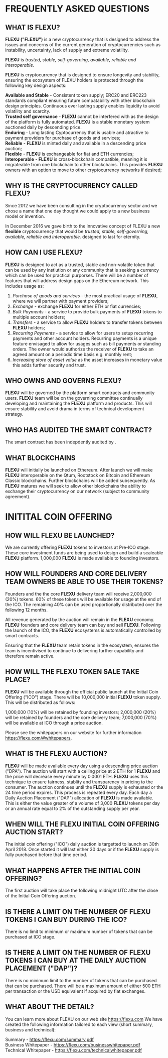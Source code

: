 # FREQUENTLY ASKED QUESTIONS #

## WHAT IS FLEXU? ##

**FLEXU ("FLEXU")** is a new cryptocurrency that is designed to address the issues and concerns of the current generation of cryptocurrencies such as instability, uncertainty, lack of supply and extreme volatility.

**FLEXU** is _trusted, stable, self-governing, available, reliable and interoperable._  

**FLEXU** is cryptocurrency that is designed to ensure longevity and stability, ensuring the ecosystem of FLEXU holders is protected through the following key design aspects:

**Available and Stable** - Consistent token supply; ERC20 and ERC223 standards compliant ensuring future compatability with other blockchain design principles. Continuous ever lasting supply enables liquidity to avoid volatility and scarcity.  
**Trusted self governance** - **FLEXU** cannot be interfered with as the design of the platform is fully automated. **FLEXU** is a stable monetary system auctioned daily by descending price.  
**Enduring** - Long lasting Cyptocurrency that is usable and atractive to payment providers for purchase of goods and services;  
**Reliable** - **FLEXU** is minted daily and available in a descending price auction;  
**Flexible** - **FLEXU** is exchangeable for fiat and ETH currencies;  
**Interoperable** - **FLEXU** is cross-blockchain compatible, meaning it is migrateable from one blockchain to other blockchains. This provides **FLEXU** owners with an option to move to other cryptocurrency networks if desired;  

## WHY IS THE CRYPTOCURRENCY CALLED FLEXU? ##

Since 2012 we have been consulting in the cryptocurrency sector and we chose a name that one day thought we could apply to a new business model or invention.   

In December 2016 we gave birth to the innovative concept of FLEXU a new **flexible** cryptocurrency that would be _trusted, stable, self-governing, available, reliable and interoperable._ designed to last for eternity.

## HOW CAN I USE FLEXU? ##

**FLEXU** is designed to act as a trusted, stable and non-volatile token that can be used by any instiution or any community that is seeking a currency which can be used for practical purporses. There will be a number of features that will address design gaps on the Ethereum network. This includes usage as:

1. _Purchase of goods and services_ - the most practical usage of **FLEXU**, where we will partner with payment providers;    
2. _Exchange_ - exchange **FLEXU** for either ETH or fiat currencies;  
3. _Bulk Payments_ - a service to provide bulk payments of **FLEXU** tokens to multiple account holders;  
4. _Transfers_ - a service to allow **FLEXU** holders to transfer tokens between **FLEXU** holders;  
5. _Recurring Payments_ - a service to allow for users to setup recurring payments and other account holders. Recurring payments is a unique feature envisaged to allow for usages such as bill payments or standing orders. The owner would authorize the receiver of **FLEXU** to take an agreed amount on a periodic time basis e.g. monthly rent;  
6. _Increasing store of asset value_ as the asset increases in monetary value this adds further security and trust.

## WHO OWNS AND GOVERNS FLEXU? ##

**FLEXU** will be governed by the platform smart contracts and community users. **FLEXU** team will be on the governing committee continually developing and maintaining the **FLEXU** platform and products. This will ensure stability and avoid drama in terms of technical development strategy.

## WHO HAS AUDITED THE SMART CONTRACT? ##

The smart contract has been indepdently audited by **<TBD>**. 

## WHAT BLOCKCHAINS  ##

**FLEXU** will initially be launched on Ethereum. After launch we will make **FLEXU** interoperable on the Qtum, Rootstock on Bitcoin and Ethereum Classic blockchains. Further blockchains will be added subsequently. As **FLEXU** matures we will seek to allow other blockchains the ability to exchange their cryptocurrency on our network (subject to community agreement).  

# INITITAL COIN OFFERING ##

## HOW WILL FLEXU BE LAUNCHED? ##

We are currently offering **FLEXU** tokens to investors at Pre-ICO stage. These core investment funds are being used to design and build a scaleable **FLEXU** platform. 1,000,000 **FLEXU** is made available to founding investors.

## HOW WILL FOUNDERS AND CORE DELIVERY TEAM OWNERS BE ABLE TO USE THEIR TOKENS? ##

Founders and the the core **FLEXU** delivery team will receive 2,000,000 (20%) tokens. 60% of these tokens will be available for usage at the end of the ICO. The remaining 40% can be used proportionally distributed over the following 12 months. 

All revenue generated by the auction will remain in the **FLEXU** economy. **FLEXU** founders and core delivery team can buy and sell **FLEXU**. Following the launch of the ICO, the **FLEXU** ecosystems is automatically controlled by smart contracts.

Ensuring that the **FLEXU** team retain tokens in the ecosystem, ensures the team is incentivised to continue to delivering further capability and therefore remain active.  

## HOW WILL THE FLEXU TOKEN SALE TAKE PLACE? ##

**FLEXU** will be available through the official public launch at the Initial Coin Offering ("ICO") stage. There will be 10,000,000 initial **FLEXU** token supply. This will be distributed as follows:

1,000,000 (10%) will be retained by founding investors;
2,000,000 (20%) will be retained by founders and the core delivery team;
7,000,000 (70%) will be available at ICO through a price auction.

Please see the whitepapers on our website for further information https://flexu.com/#whitepapers.

## WHAT IS THE FLEXU AUCTION? ##

**FLEXU** will be made available every day using a descending price auction ("DPA"). The auction will start with a ceiling price at 2 ETH for 1 **FLEXU** and the price will decrease every minute by 0.0001 ETH. **FLEXU** uses this technique to ensure fairness, stablity and transparency in pricing to the consumer. The auction continues until the **FLEXU** supply is exhausted or the 24 time period expires. This process is repeated every day. Each day a Daily Auction Placement ("DAP") allocation of **FLEXU** is made available. This is either the value greater of a volume of 3,000 **FLEXU** tokens per day or an annual rate equal to 2% of the outstanding supply per year.  

## WHEN WILL THE FLEXU INITIAL COIN OFFERING AUCTION START? ##

The initial coin offering ("ICO") daily auction is targetted to launch on 30th April 2018. Once started it will last either 30 days or if the **FLEXU** supply is fully purchased before that time period. 

## WHAT HAPPENS AFTER THE INITIAL COIN OFFERING? ##

The first auction will take place the following midnight UTC after the close of the Initial Coin Offering auction.

## IS THERE A LIMIT ON THE NUMBER OF FLEXU TOKENS I CAN BUY DURING THE ICO? ##

There is no limit to minimum or maximum number of tokens that can be purchased at ICO stage.

## IS THERE A LIMIT ON THE NUMBER OF FLEXU TOKENS I CAN BUY AT THE DAILY AUCTION PLACEMENT ("DAP")? ##

There is no minimum limit to the number of tokens that can be purchased that can be purchased. There will be a maximum amount of either 500 ETH per transaction or the USD equivalent if acquired by fiat exchanges.  

## WHAT ABOUT THE DETAIL? ##

You can learn more about FLEXU on our web site https://flexu.com
We have created the following information tailored to each view (short summary, business and technical):

Summary - https://flexu.com/summary.pdf  
Business Whitepaper - https://flexu.com/businesswhitepaper.pdf  
Technical Whitepaper - https://flexu.com/technicalwhitepaper.pdf 
